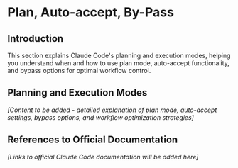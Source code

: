 # Plan, Auto-accept, By-Pass

## Introduction
This section explains Claude Code's planning and execution modes, helping you understand when and how to use plan mode, auto-accept functionality, and bypass options for optimal workflow control.

## Planning and Execution Modes
*[Content to be added - detailed explanation of plan mode, auto-accept settings, bypass options, and workflow optimization strategies]*

## References to Official Documentation
*[Links to official Claude Code documentation will be added here]*